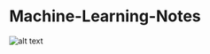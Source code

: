 # Machine-Learning-Notes

![alt text](https://d39xr7ireu4fgp.cloudfront.net/main/image/resize?file=accounts%2F14342%2Ffiles%2F827.png&t=pzivyi&method=crop&crop%5Bx%5D=0&crop%5By%5D=0&crop%5Bwidth%5D=4000&crop%5Bheight%5D=2250&max_width=850)
